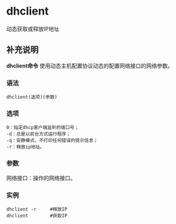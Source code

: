 #  dhclient

动态获取或释放IP地址

##  补充说明

**dhclient命令** 使用动态主机配置协议动态的配置网络接口的网络参数。

###  语法

    
    
    dhclient(选项)(参数)
    

###  选项

    
    
    0：指定dhcp客户端监听的端口号；
    -d：总是以前台方式运行程序；
    -q：安静模式，不打印任何错误的提示信息；
    -r：释放ip地址。
    

###  参数

网络接口：操作的网络接口。

###  实例

    
    
    dhclient -r     #释放IP
    dhclient        #获取IP
    

